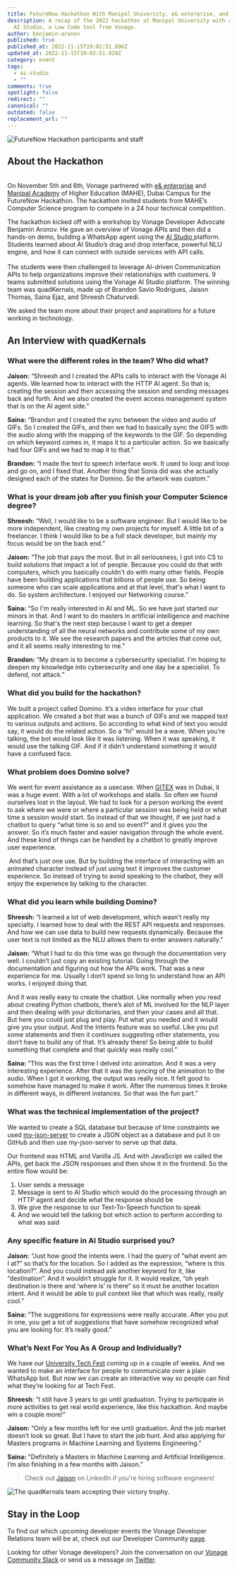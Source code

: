 ```yaml
---
title: FutureNow Hackathon With Manipal University, e& enterprise, and Vonage
description: A recap of the 2022 hackathon at Manipal University with a demo of
  AI Studio, a Low Code tool from Vonage.
author: benjamin-aronov
published: true
published_at: 2022-11-15T19:02:51.896Z
updated_at: 2022-11-15T19:02:51.929Z
category: event
tags:
  - ai-studio
  - ""
comments: true
spotlight: false
redirect: ""
canonical: ""
outdated: false
replacement_url: ""
---
```

![FutureNow Hackathon participants and staff](/content/blog/futurenow-hackathon-with-manipal-university-e-enterprise-and-vonage/manipal-hackathon.jpeg "FutureNow Hackathon participants and staff")

## About the Hackathon

\
On November 5th and 6th, Vonage partnered with [e& enterprise](https://www.eandenterprise.com/) and [Manipal Academy](https://www.manipaldubai.com/) of Higher Education (MAHE), Dubai Campus for the FutureNow Hackathon. The hackathon invited students from MAHE’s Computer Science program to compete in a 24 hour technical competition.

The hackathon kicked off with a workshop by Vonage Developer Advocate Benjamin Aronov. He gave an overview of Vonage APIs and then did a hands-on demo, building a WhatsApp agent using the [AI Studio ](https://studio.docs.ai.vonage.com/)platform. Students learned about AI Studio’s drag and drop interface, powerful NLU engine, and how it can connect with outside services with API calls.\
\
The students were then challenged to leverage AI-driven Communication APIs to help organizations improve their relationships with customers. 9 teams submitted solutions using the Vonage AI Studio platform. The winning team was quadKernals, made up of Brandon Savio Rodrigues, Jaison Thomas, Saina Ejaz, and Shreesh Chaturvedi.

We asked the team more about their project and aspirations for a future working in technology.

## A﻿n Interview with quadKernals

### What were the different roles in the team? Who did what?

**Jaison:** “Shreesh and I created the APIs calls to interact with the Vonage AI agents. We learned how to interact with the HTTP AI agent. So that is; creating the session and then accessing the session and sending messages back and forth. And we also created the event access management system that is on the AI agent side.” 

**Saina:** “Brandon and I created the sync between the video and audio of GIFs. So I created the GIFs, and then we had to basically sync the GIFS with the audio along with the mapping of the keywords to the GIF. So depending on which keyword comes in, it maps it to a particular action. So we basically had four GIFs and we had to map it to that.”

**Brandon:** “I made the text to speech interface work. It used to loop and loop and go on, and I fixed that. Another thing that Sonia did was she actually designed each of the states for Domino. So the artwork was custom.”

### What is your dream job after you finish your Computer Science degree?

**Shreesh:** “Well, I would like to be a software engineer. But I would like to be more independent, like creating my own projects for myself. A little bit of a freelancer. I think I would like to be a full stack developer, but mainly my focus would be on the back end.”

**Jaison:** “The job that pays the most. But in all seriousness, I got into CS to build solutions that impact a lot of people. Because you could do that with computers, which you basically couldn't do with many other fields. People have been building applications that billions of people use. So being someone who can scale applications and at that level, that's what I want to do. So system architecture. I enjoyed our Networking course.”

**Saina:** “So I'm really interested in AI and ML. So we have just started our minors in that. And I want to do masters in artificial intelligence and machine learning. So that's the next step because I want to get a deeper understanding of all the neural networks and contribute some of my own products to it. We see the research papers and the articles that come out, and it all seems really interesting to me.”

**Brandon:** “My dream is to become a cybersecurity specialist. I'm hoping to deepen my knowledge into cybersecurity and one day be a specialist. To defend, not attack.”

### W﻿hat did you build for the hackathon?

We built a project called Domino. It’s a video interface for your chat application. We created a bot that was a bunch of GIFs and we mapped text to various outputs and actions. So according to what kind of text you would say, it would do the related action. So a “hi” would be a wave. When you’re talking, the bot would look like it was listening. When it was speaking, it would use the talking GIF. And if it didn’t understand something it would have a confused face.

<youtube id="Dai2ZxVOm7s"></youtube>

### What problem does Domino solve?

We went for event assistance as a usecase. When [GITEX](https://www.gitex.com/) was in Dubai, it was a huge event. With a lot of workshops and stalls. So often we found ourselves lost in the layout. We had to look for a person working the event to ask where we were or where a particular session was being held or what time a session would start. So instead of that we thought, if we just had a chatbot to query “what time is so and so event?” and it gives you the answer. So it’s much faster and easier navigation through the whole event. And these kind of things can be handled by a chatbot to greatly improve user experience. 

 And that’s just one use. But by building the interface of interacting with an animated character instead of just using text it improves the customer experience. So instead of trying to avoid speaking to the chatbot, they will enjoy the experience by talking to the character.

### What did you learn while building Domino?

**Shreesh:** “I learned a lot of web development, which wasn’t really my specialty. I learned how to deal with the REST API requests and responses. And how we can use data to build new requests dynamically. Because the user text is not limited as the NLU allows them to enter answers naturally.”

**Jaison:** “What I had to do this time was go through the documentation very well. I couldn’t just copy an existing tutorial. Going through the documentation and figuring out how the APIs work. That was a new experience for me. Usually I don’t spend so long to understand how an API works. I enjoyed doing that. 

And it was really easy to create the chatbot. Like normally when you read about creating Python chatbots, there’s alot of ML involved for the NLP layer and then dealing with your dictionaries, and then your cases and all that. But here you could just plug and play. Put what you needed and it would give you your output. And the Intents feature was so useful. Like you put some statements and then it continues suggesting other statements, you don’t have to build any of that. It’s already there! So being able to build something that complete and that quickly was really cool.”

**Saina:** “This was the first time I delved into animation. And it was a very interesting experience. After that it was the syncing of the animation to the audio. When I got it working, the output was really nice. It felt good to somehow have managed to make it work. After the numerous times it broke in different ways, in different instances. So that was the fun part.”

### What was the technical implementation of the project?

We wanted to create a SQL database but because of time constraints we used [my-json-server](https://my-json-server.typicode.com/) to create a JSON object as a database and put it on GitHub and then use my-json-server to serve up that data. 

Our frontend was HTML and Vanilla JS. And with JavaScript we called the APIs, get back the JSON responses and then show it in the frontend. So the entire flow would be:

1. User sends a message
2. Message is sent to AI Studio which would do the processing through an HTTP agent and decide what the response should be
3. We give the response to our Text-To-Speech function to speak
4. And we would tell the talking bot which action to perform according to what was said

### Any specific feature in AI Studio surprised you?

**Jaison:** “Just how good the intents were. I had the query of “what event am I at?” so that’s for the location. So I added as the expression, “where is this location?”. And you could instead ask another keyword for it, like “destination”. And it wouldn’t struggle for it. It would realize, “oh yeah destination is there and ‘where is’ is there” so it must be another location intent. And it would be able to pull context like that which was really, really cool.”

**Saina:** “The suggestions for expressions were really accurate. After you put in one, you get a lot of suggestions that have somehow recognized what you are looking for. It’s really good.”

### What’s Next For You As A Group and Individually?

We have our [University Tech Fest](https://technovanzadxb.web.app/html/index.html) coming up in a couple of weeks. And we wanted to make an interface for people to communicate over a plain WhatsApp bot. But now we can create an interactive way so people can find what they’re looking for at Tech Fest.

**Shreesh**: “I still have 3 years to go until graduation. Trying to participate in more activities to get real world experience, like this hackathon. And maybe win a couple more!”

**Jaison:** “Only a few months left for me until graduation. And the job market doesn’t look so great. But I have to start the job hunt. And also applying for Masters programs in Machine Learning and Systems Engineering.”

**Saina:** "Definitely a Masters in Machine Learning and Artificial Intelligence. I’m also finishing in a few months with Jaison.”

> C﻿heck out [Jaison](https://www.linkedin.com/in/jaison-thomas-57734822b/) on LinkedIn if you're hiring software engineers!

![The quadKernals team accepting their victory trophy.](/content/blog/futurenow-hackathon-with-manipal-university-e-enterprise-and-vonage/manipal_university_winning_team.jpeg "The quadKernals team accepting their victory trophy.")

## S﻿tay in the Loop

To find out which upcoming developer events the Vonage Developer Relations team will be at, check out our Developer Community [page](https://developer.vonage.com/community).

Looking for other Vonage developers? Join the conversation on our [Vonage Community Slack](https://developer.vonage.com/community/slack) or send us a message on [Twitter](https://twitter.com/VonageDev).